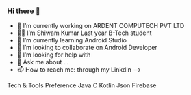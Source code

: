 ### Hi there 👋

- 🔭 I’m currently working on ARDENT COMPUTECH PVT LTD     
- 🐱‍💻 I’m Shiwam Kumar Last year B-Tech student 
- 🌱 I’m currently learning Android Studio
- 👯 I’m looking to collaborate on Android Developer
- 🤔 I’m looking for help with 
- 💬 Ask me about ...
- 📫 How to reach me: through my LinkdIn
-->

Tech & Tools Preference
Java C Kotlin Json Firebase
